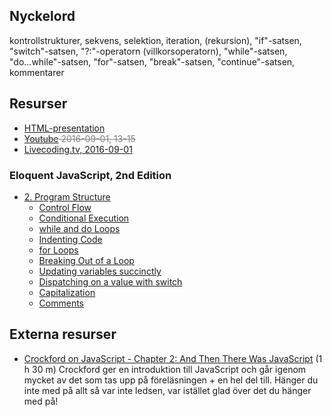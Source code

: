 ## Nyckelord

kontrollstrukturer, sekvens, selektion, iteration, (rekursion), "if"-satsen, "switch"-satsen, "?:"-operatorn (villkorsoperatorn), "while"-satsen, "do...while"-satsen, "for"-satsen, "break"-satsen, "continue"-satsen, kommentarer

## Resurser
- [HTML-presentation](https://rawgit.com/1dv021/syllabus/master/presentationer/02/index.html#)
- <span style="text-decoration: line-through;color: gray;">[Youtube](#) 2016-09-01, 13-15<span>
- [Livecoding.tv, 2016-09-01](https://www.livecoding.tv/webbprogrammerare/videos/Dpxnq-sv-kontrollstrukturer-i-javascript/)

### Eloquent JavaScript, 2nd Edition 

- [2. Program Structure](http://eloquentjavascript.net/02_program_structure.html)
    - [Control Flow](http://eloquentjavascript.net/02_program_structure.html#h_rDxYNPd65Z)
    - [Conditional Execution](http://eloquentjavascript.net/02_program_structure.html#h_wpz5oi2dy7)
    - [while and do Loops](http://eloquentjavascript.net/02_program_structure.html#h_FaGGgUI+MM)
    - [Indenting Code](http://eloquentjavascript.net/02_program_structure.html#h_3I0M2f1Cmh)
    - [for Loops](http://eloquentjavascript.net/02_program_structure.html#h_oupMC+5FKN)
    - [Breaking Out of a Loop](http://eloquentjavascript.net/02_program_structure.html#h_WWKAoSPJ47)
    - [Updating variables succinctly](http://eloquentjavascript.net/02_program_structure.html#h_TGUhwjSkqm)
    - [Dispatching on a value with switch](http://eloquentjavascript.net/02_program_structure.html#h_jMKsa0SXdL)
    - [Capitalization](http://eloquentjavascript.net/02_program_structure.html#h_t54vuASjLD)
    - [Comments](http://eloquentjavascript.net/02_program_structure.html#h_/OBuIOX390)

## Externa resurser
- [Crockford on JavaScript - Chapter 2: And Then There Was JavaScript](https://youtu.be/RO1Wnu-xKoY) (1 h 30 m) Crockford ger en introduktion till JavaScript och går igenom mycket av det som tas upp på föreläsningen + en hel del till. Hänger du inte med på allt så var inte ledsen, var istället glad över det du hänger med på!
